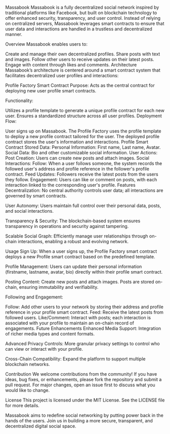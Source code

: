 Massabook
Massabook is a fully decentralized social network inspired by traditional platforms like Facebook, but built on blockchain technology to offer enhanced security, transparency, and user control. Instead of relying on centralized servers, Massabook leverages smart contracts to ensure that user data and interactions are handled in a trustless and decentralized manner.

Overview
Massabook enables users to:

Create and manage their own decentralized profiles.
Share posts with text and images.
Follow other users to receive updates on their latest posts.
Engage with content through likes and comments.
Architecture
Massabook’s architecture is centered around a smart contract system that facilitates decentralized user profiles and interactions:

Profile Factory Smart Contract
Purpose:
Acts as the central contract for deploying new user profile smart contracts.

Functionality:

Utilizes a profile template to generate a unique profile contract for each new user.
Ensures a standardized structure across all user profiles.
Deployment Flow:

User signs up on Massabook.
The Profile Factory uses the profile template to deploy a new profile contract tailored for the user.
The deployed profile contract stores the user's information and interactions.
Profile Smart Contract
Stored Data:
Personal Information: First name, Last name, Avatar.
Social Data: Bio and other customizable social information.
User Actions:
Post Creation: Users can create new posts and attach images.
Social Interactions:
Follow: When a user follows someone, the system records the followed user's address and profile reference in the follower's profile contract.
Feed Updates: Followers receive the latest posts from the users they follow.
Engagement: Users can like or comment on posts, with each interaction linked to the corresponding user's profile.
Features
Decentralization:
No central authority controls user data; all interactions are governed by smart contracts.

User Autonomy:
Users maintain full control over their personal data, posts, and social interactions.

Transparency & Security:
The blockchain-based system ensures transparency in operations and security against tampering.

Scalable Social Graph:
Efficiently manage user relationships through on-chain interactions, enabling a robust and evolving network.

Usage
Sign Up:
When a user signs up, the Profile Factory smart contract deploys a new Profile smart contract based on the predefined template.

Profile Management:
Users can update their personal information (firstname, lastname, avatar, bio) directly within their profile smart contract.

Posting Content:
Create new posts and attach images. Posts are stored on-chain, ensuring immutability and verifiability.

Following and Engagement:

Follow: Add other users to your network by storing their address and profile reference in your profile smart contract.
Feed: Receive the latest posts from followed users.
Like/Comment: Interact with posts; each interaction is associated with your profile to maintain an on-chain record of engagements.
Future Enhancements
Enhanced Media Support:
Integration of richer media types and content formats.

Advanced Privacy Controls:
More granular privacy settings to control who can view or interact with your profile.

Cross-Chain Compatibility:
Expand the platform to support multiple blockchain networks.

Contribution
We welcome contributions from the community! If you have ideas, bug fixes, or enhancements, please fork the repository and submit a pull request. For major changes, open an issue first to discuss what you would like to change.

License
This project is licensed under the MIT License. See the LICENSE file for more details.

Massabook aims to redefine social networking by putting power back in the hands of the users. Join us in building a more secure, transparent, and decentralized digital social space.